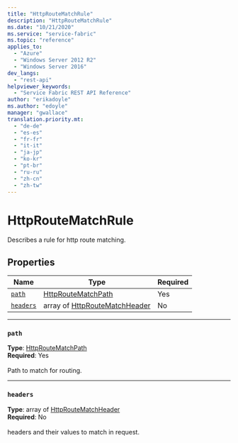 ```yaml
---
title: "HttpRouteMatchRule"
description: "HttpRouteMatchRule"
ms.date: "10/21/2020"
ms.service: "service-fabric"
ms.topic: "reference"
applies_to: 
  - "Azure"
  - "Windows Server 2012 R2"
  - "Windows Server 2016"
dev_langs: 
  - "rest-api"
helpviewer_keywords: 
  - "Service Fabric REST API Reference"
author: "erikadoyle"
ms.author: "edoyle"
manager: "gwallace"
translation.priority.mt: 
  - "de-de"
  - "es-es"
  - "fr-fr"
  - "it-it"
  - "ja-jp"
  - "ko-kr"
  - "pt-br"
  - "ru-ru"
  - "zh-cn"
  - "zh-tw"
---
```

# HttpRouteMatchRule

Describes a rule for http route matching.

## Properties
| Name | Type | Required |
| --- | --- | --- |
| [`path`](#path) | [HttpRouteMatchPath](sfclient-model-httproutematchpath.md) | Yes |
| [`headers`](#headers) | array of [HttpRouteMatchHeader](sfclient-model-httproutematchheader.md) | No |

____
### `path`
__Type__: [HttpRouteMatchPath](sfclient-model-httproutematchpath.md) <br/>
__Required__: Yes<br/>
<br/>
Path to match for routing.

____
### `headers`
__Type__: array of [HttpRouteMatchHeader](sfclient-model-httproutematchheader.md) <br/>
__Required__: No<br/>
<br/>
headers and their values to match in request.
